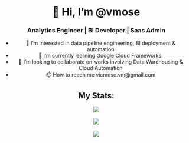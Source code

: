 <h1 align="center">👋 Hi, I’m @vmose</h1>
<h3 align="center">Analytics Engineer | BI Developer | Saas Admin</h3>
<ul align="center">
   <li>🌟 I’m interested in data pipeline engineering, BI deployment & automation</li>
   <li>🌱 I’m currently learning Google Cloud Frameworks.</li>
   <li>💞️ I’m looking to collaborate on works involving Data Warehousing & Cloud Automation</li>
   <li>📫 How to reach me vicmose.vm@gmail.com</li>
</ul>
<div align="center" >
    <h2> My Stats:</h2>
    <img src="https://github-readme-stats.vercel.app/api?username=vmose&show_icons=true&theme=dark"/> <br><br>
    <img src="https://github-readme-streak-stats.herokuapp.com/?user=vmose&theme=dark"/> <br><br>
    <img src="https://github-readme-stats.vercel.app/api/top-langs?username=vmose&theme=dark"/><br>
</div>


<!---
vmose/vmose is a ✨ special ✨ repository because its `README.md` (this file) appears on your GitHub profile.
You can click the Preview link to take a look at your changes.
--->
